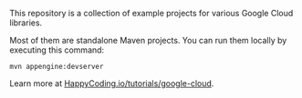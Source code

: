 This repository is a collection of example projects for various Google Cloud libraries.

Most of them are standalone Maven projects. You can run them locally by executing this command:

```
mvn appengine:devserver
```

Learn more at [HappyCoding.io/tutorials/google-cloud](https://happycoding.io/tutorials/google-cloud).